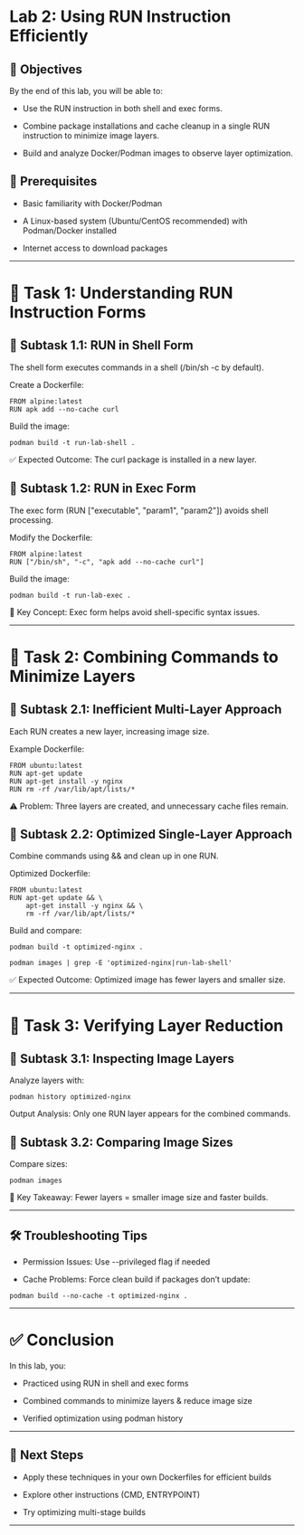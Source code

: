 # Lab 2: Using RUN Instruction Efficiently
## 🎯 Objectives

By the end of this lab, you will be able to:

- Use the RUN instruction in both shell and exec forms.

- Combine package installations and cache cleanup in a single RUN instruction to minimize image layers.

- Build and analyze Docker/Podman images to observe layer optimization.

## 📌 Prerequisites

- Basic familiarity with Docker/Podman

- A Linux-based system (Ubuntu/CentOS recommended) with Podman/Docker installed

- Internet access to download packages

---

# 📝 Task 1: Understanding RUN Instruction Forms
## 🔹 Subtask 1.1: RUN in Shell Form

The shell form executes commands in a shell (/bin/sh -c by default).

Create a Dockerfile:
```
FROM alpine:latest
RUN apk add --no-cache curl
```

Build the image:
```
podman build -t run-lab-shell .
```

✅ Expected Outcome:
The curl package is installed in a new layer.

## 🔹 Subtask 1.2: RUN in Exec Form

The exec form (RUN ["executable", "param1", "param2"]) avoids shell processing.

Modify the Dockerfile:
```
FROM alpine:latest
RUN ["/bin/sh", "-c", "apk add --no-cache curl"]
```

Build the image:
```
podman build -t run-lab-exec .
```

📌 Key Concept: Exec form helps avoid shell-specific syntax issues.

---

# 📝 Task 2: Combining Commands to Minimize Layers
## 🔹 Subtask 2.1: Inefficient Multi-Layer Approach

Each RUN creates a new layer, increasing image size.

Example Dockerfile:
```
FROM ubuntu:latest
RUN apt-get update
RUN apt-get install -y nginx
RUN rm -rf /var/lib/apt/lists/*
```

⚠️ Problem: Three layers are created, and unnecessary cache files remain.

## 🔹 Subtask 2.2: Optimized Single-Layer Approach

Combine commands using && and clean up in one RUN.

Optimized Dockerfile:
```
FROM ubuntu:latest
RUN apt-get update && \
    apt-get install -y nginx && \
    rm -rf /var/lib/apt/lists/*
```

Build and compare:
```
podman build -t optimized-nginx .
```
```
podman images | grep -E 'optimized-nginx|run-lab-shell'
```

✅ Expected Outcome:
Optimized image has fewer layers and smaller size.

---

# 📝 Task 3: Verifying Layer Reduction
## 🔹 Subtask 3.1: Inspecting Image Layers

Analyze layers with:
```
podman history optimized-nginx
```

Output Analysis: Only one RUN layer appears for the combined commands.

## 🔹 Subtask 3.2: Comparing Image Sizes

Compare sizes:
```
podman images
```

📌 Key Takeaway:
Fewer layers = smaller image size and faster builds.

---

## 🛠️ Troubleshooting Tips

- Permission Issues: Use --privileged flag if needed

- Cache Problems: Force clean build if packages don’t update:
```
podman build --no-cache -t optimized-nginx .
```
---

# ✅ Conclusion

In this lab, you:

- Practiced using RUN in shell and exec forms

- Combined commands to minimize layers & reduce image size

- Verified optimization using podman history

---

## 🚀 Next Steps

- Apply these techniques in your own Dockerfiles for efficient builds

- Explore other instructions (CMD, ENTRYPOINT)

- Try optimizing multi-stage builds

---
